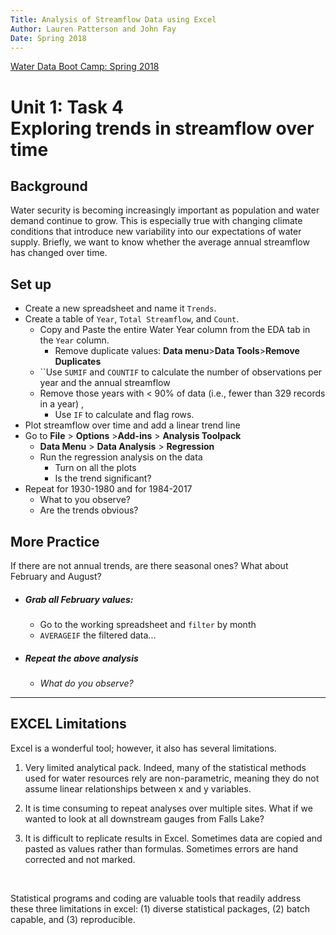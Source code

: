 ```yaml
---
Title: Analysis of Streamflow Data using Excel
Author: Lauren Patterson and John Fay
Date: Spring 2018
---
```


[Water Data Boot Camp: Spring 2018](./index.html)

# Unit 1: Task 4<br>Exploring trends in streamflow over time

## Background

Water security is becoming increasingly important as population and water demand continue to grow. This is especially true with changing climate conditions that introduce new variability into our expectations of water supply. Briefly, we want to know whether the average annual streamflow has changed over time. 

## Set up

- Create a new spreadsheet and name it `Trends`.
- Create a table of `Year`, `Total Streamflow`, and `Count`.
  - Copy and Paste the entire Water Year column from the EDA tab in the `Year` column. 
    - Remove duplicate values: **Data menu**>**Data Tools**>**Remove Duplicates**
  - ``Use `SUMIF` and `COUNTIF` to calculate the number of observations per year and the annual streamflow
  - Remove those years with < 90% of data (i.e., fewer than 329 records in a year) , 
    - Use `IF` to calculate and flag rows.
- Plot streamflow over time and add a linear trend line
- Go to **File** > **Options** >**Add-ins** > **Analysis Toolpack**
  - **Data Menu** > **Data Analysis** > **Regression**
  - Run the regression analysis on the data
    - Turn on all the plots
    - Is the trend significant?
- Repeat for 1930-1980 and for 1984-2017
  - What to you observe? 
  - Are the trends obvious? 

## More Practice

If there are not annual trends, are there seasonal ones? What about February and August?

- ##### Grab all *February* values:

  - Go to the working spreadsheet and `filter` by month
  - `AVERAGEIF` the filtered data...

- ##### Repeat the above analysis

  - *What do you observe?*


---

## EXCEL Limitations

Excel is a wonderful tool; however, it also has several limitations.

1. Very limited analytical pack. Indeed, many of the statistical methods used for water resources rely are non-parametric, meaning they do not assume linear relationships between x and y variables. 

2. It is time consuming to repeat analyses over multiple sites. What if we wanted to look at all downstream gauges from Falls Lake?

3. It is difficult to replicate results in Excel. Sometimes data are copied and pasted as values rather than formulas. Sometimes errors are hand corrected and not marked. 

   ​

Statistical programs and coding are valuable tools that readily address these three limitations in excel: (1) diverse statistical packages, (2) batch capable, and (3) reproducible.